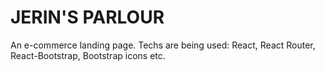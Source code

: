 # JERIN'S PARLOUR
An e-commerce landing page.
Techs are being used: React, React Router, React-Bootstrap, Bootstrap icons etc.